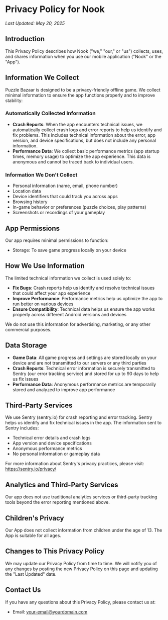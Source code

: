 # Privacy Policy for Nook

*Last Updated: May 20, 2025*

## Introduction

This Privacy Policy describes how Nook ("we," "our," or "us") collects, uses, and shares information when you use our mobile application ("Nook" or the "App").

## Information We Collect

Puzzle Bazaar is designed to be a privacy-friendly offline game. We collect minimal information to ensure the app functions properly and to improve stability:

### Automatically Collected Information
- **Crash Reports**: When the app encounters technical issues, we automatically collect crash logs and error reports to help us identify and fix problems. This includes technical information about the error, app version, and device specifications, but does not include any personal information.
- **Performance Data**: We collect basic performance metrics (app startup times, memory usage) to optimize the app experience. This data is anonymous and cannot be traced back to individual users.

### Information We Don't Collect
- Personal information (name, email, phone number)
- Location data  
- Device identifiers that could track you across apps
- Browsing history
- In-game behavior or preferences (puzzle choices, play patterns)
- Screenshots or recordings of your gameplay

## App Permissions

Our app requires minimal permissions to function:

- Storage: To save game progress locally on your device

## How We Use Information

The limited technical information we collect is used solely to:

- **Fix Bugs**: Crash reports help us identify and resolve technical issues that could affect your app experience
- **Improve Performance**: Performance metrics help us optimize the app to run better on various devices
- **Ensure Compatibility**: Technical data helps us ensure the app works properly across different Android versions and devices

We do not use this information for advertising, marketing, or any other commercial purposes.

## Data Storage

- **Game Data**: All game progress and settings are stored locally on your device and are not transmitted to our servers or any third parties
- **Crash Reports**: Technical error information is securely transmitted to Sentry (our error tracking service) and stored for up to 90 days to help us fix issues
- **Performance Data**: Anonymous performance metrics are temporarily stored and analyzed to improve app performance

## Third-Party Services

We use Sentry (sentry.io) for crash reporting and error tracking. Sentry helps us identify and fix technical issues in the app. The information sent to Sentry includes:

- Technical error details and crash logs
- App version and device specifications  
- Anonymous performance metrics
- No personal information or gameplay data

For more information about Sentry's privacy practices, please visit: https://sentry.io/privacy/

## Analytics and Third-Party Services

Our app does not use traditional analytics services or third-party tracking tools beyond the error reporting mentioned above.

## Children's Privacy

Our App does not collect information from children under the age of 13. The App is suitable for all ages.

## Changes to This Privacy Policy

We may update our Privacy Policy from time to time. We will notify you of any changes by posting the new Privacy Policy on this page and updating the "Last Updated" date.

## Contact Us

If you have any questions about this Privacy Policy, please contact us at:

- Email: your-email@yourdomain.com
